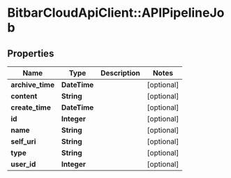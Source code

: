 # BitbarCloudApiClient::APIPipelineJob

## Properties
Name | Type | Description | Notes
------------ | ------------- | ------------- | -------------
**archive_time** | **DateTime** |  | [optional] 
**content** | **String** |  | [optional] 
**create_time** | **DateTime** |  | [optional] 
**id** | **Integer** |  | [optional] 
**name** | **String** |  | [optional] 
**self_uri** | **String** |  | [optional] 
**type** | **String** |  | [optional] 
**user_id** | **Integer** |  | [optional] 


